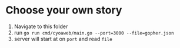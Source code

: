 # Choose your own story
1. Navigate to this folder
2. run `go run cmd/cyoaweb/main.go --port=3000 --file=gopher.json`
3. server will start at on `port` and read `file`